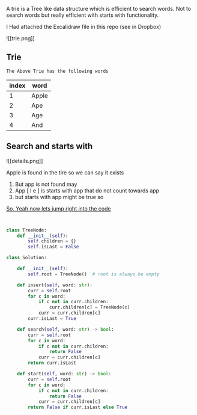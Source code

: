 A trie is a Tree like data structure which is efficient to search words. Not to search words but really efficient with starts with functionality.

I Had attached  the Excalidraw file in this repo (see in Dropbox)

![[trie.png]]

## Trie
	The Above Trie has the following words
	
| index| word |   
| -------- | -------- |
| 1 | Apple | 
| 2 | Ape |
| 3 | Age | 
| 4 | And | 


## Search and starts with
![[details.png]] 

Apple is found in the tire so we can say it exists 
1. But app is not found may 
2. App [ l  e ] is starts with app that do not count towards app
3.  but starts with app might be true so


<u>So, Yeah now lets jump right into the code</u>

```python


class TreeNode:
    def __init__(self):
        self.children = {}
        self.isLast = False

class Solution:

    def __init__(self):
        self.root = TreeNode()  # root is always be empty

    def insert(self, word: str):
        curr = self.root
        for c in word:
            if c not in curr.children:
                curr.children[c] = TreeNode(c)
            curr = curr.children[c]
        curr.isLast = True

    def search(self, word: str) -> bool:
        curr = self.root
        for c in word:
            if c not in curr.children:
                return False
            curr = curr.children[c]
        return curr.isLast

    def start(self, word: str) -> bool:
        curr = self.root
        for c in word:
            if c not in curr.children:
                return False
            curr = curr.children[c]
        return False if curr.isLast else True


```
